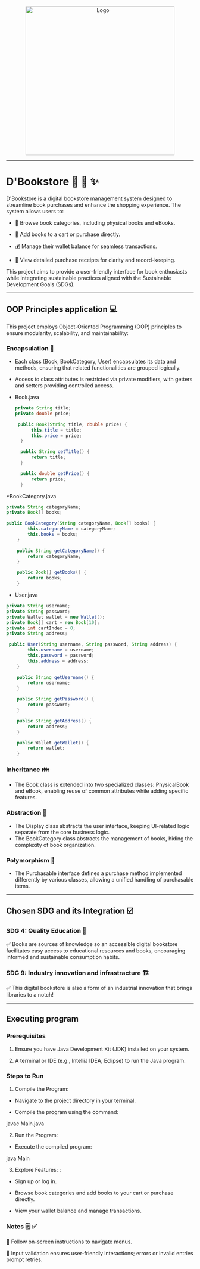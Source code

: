 <div align="center">
<img src="https://github.com/EbreoShielaMay/my/blob/main/image.png" alt="Logo" width="400"/>
</div>

---
# D'Bookstore :cherry_blossom: :book: :sparkles:

D'Bookstore is a digital bookstore management system designed to streamline book purchases and enhance the shopping experience. The system allows users to:

* :bookmark_tabs: Browse book categories, including physical books and eBooks.

* :shopping_cart: Add books to a cart or purchase directly.

* :moneybag: Manage their wallet balance for seamless transactions.

* :receipt: View detailed purchase receipts for clarity and record-keeping.

This project aims to provide a user-friendly interface for book enthusiasts while integrating sustainable practices aligned with the Sustainable Development Goals (SDGs).

---

## OOP Principles application :computer:
This project employs Object-Oriented Programming (OOP) principles to ensure modularity, scalability, and maintainability:

### Encapsulation :pill:
* Each class (Book, BookCategory, User) encapsulates its data and methods, ensuring that related functionalities are grouped logically.
* Access to class attributes is restricted via private modifiers, with getters and setters providing controlled access.

* Book.java 
  ```java
  private String title;
  private double price;
  ```
  ```java
   public Book(String title, double price) {
        this.title = title;
        this.price = price;
    }

    public String getTitle() {
        return title;
    }

    public double getPrice() {
        return price;
    }
  ```
*BookCategory.java
 ```java
private String categoryName;
private Book[] books;
```
```java
public BookCategory(String categoryName, Book[] books) {
        this.categoryName = categoryName;
        this.books = books;
    }

    public String getCategoryName() {
        return categoryName;
    }

    public Book[] getBooks() {
        return books;
    }
```
* User.java
```java
private String username;
private String password;
private Wallet wallet = new Wallet();
private Book[] cart = new Book[10];
private int cartIndex = 0;
private String address;
```
```java
 public User(String username, String password, String address) {
        this.username = username;
        this.password = password;
        this.address = address;
    }

    public String getUsername() {
        return username;
    }

    public String getPassword() {
        return password;
    }

    public String getAddress() {
        return address;
    }

    public Wallet getWallet() {
        return wallet;
    }
```
### Inheritance :family:
* The Book class is extended into two specialized classes: PhysicalBook and eBook, enabling reuse of common attributes while adding specific features.
  
### Abstraction :atm:
* The Display class abstracts the user interface, keeping UI-related logic separate from the core business logic.
* The BookCategory class abstracts the management of books, hiding the complexity of book organization.
  
### Polymorphism :butterfly:
* The Purchasable interface defines a purchase method implemented differently by various classes, allowing a unified handling of purchasable items.

---

## Chosen SDG and its Integration :ballot_box_with_check:

### SDG 4: Quality Education :pencil:
:white_check_mark: Books are sources of knowledge so an accessible digital bookstore facilitates easy access to educational resources and books, encouraging informed and sustainable consumption habits.

### SDG 9:  Industry innovation and infrastracture :building_construction:
:white_check_mark: This digital bookstore is also a form of an industrial innovation that brings libraries to a notch!

---

## Executing program
### Prerequisites

1. Ensure you have Java Development Kit (JDK) installed on your system.

2. A terminal or IDE (e.g., IntelliJ IDEA, Eclipse) to run the Java program.

### Steps to Run

1. Compile the Program:

* Navigate to the project directory in your terminal.

* Compile the program using the command:

javac Main.java

2. Run the Program:

* Execute the compiled program:

java Main

3. Explore Features: :

* Sign up or log in.

* Browse book categories and add books to your cart or purchase directly.

* View your wallet balance and manage transactions.

### Notes :spiral_notepad: :white_check_mark:
:paperclip: Follow on-screen instructions to navigate menus.

:paperclip: Input validation ensures user-friendly interactions; errors or invalid entries prompt retries.

